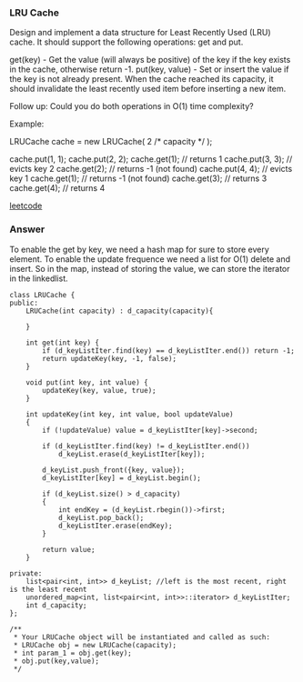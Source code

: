 ### LRU Cache
Design and implement a data structure for Least Recently Used (LRU) cache. It should support the following operations: get and put.

get(key) - Get the value (will always be positive) of the key if the key exists in the cache, otherwise return -1.
put(key, value) - Set or insert the value if the key is not already present. When the cache reached its capacity, it should invalidate the least recently used item before inserting a new item.

Follow up:
Could you do both operations in O(1) time complexity?

Example:

LRUCache cache = new LRUCache( 2 /* capacity */ );

cache.put(1, 1);
cache.put(2, 2);
cache.get(1);       // returns 1
cache.put(3, 3);    // evicts key 2
cache.get(2);       // returns -1 (not found)
cache.put(4, 4);    // evicts key 1
cache.get(1);       // returns -1 (not found)
cache.get(3);       // returns 3
cache.get(4);       // returns 4

[leetcode](https://leetcode.com/problems/lru-cache/description/)

### Answer 

To enable the get by key, we need a hash map for sure to store every element. To enable the update frequence we need a list for O(1) delete and insert. So in the map, instead of storing the value, we can store the iterator in the linkedlist. 

	class LRUCache {
	public:
	    LRUCache(int capacity) : d_capacity(capacity){
	        
	    }
	    
	    int get(int key) {
	        if (d_keyListIter.find(key) == d_keyListIter.end()) return -1;
	        return updateKey(key, -1, false);
	    }
	    
	    void put(int key, int value) {
	        updateKey(key, value, true);
	    }
	    
	    int updateKey(int key, int value, bool updateValue)
	    {
	        if (!updateValue) value = d_keyListIter[key]->second;
	        
	        if (d_keyListIter.find(key) != d_keyListIter.end())
	            d_keyList.erase(d_keyListIter[key]);
	            
	        d_keyList.push_front({key, value});
	        d_keyListIter[key] = d_keyList.begin(); 
	        
	        if (d_keyList.size() > d_capacity)
	        {
	            int endKey = (d_keyList.rbegin())->first;
	            d_keyList.pop_back();
	            d_keyListIter.erase(endKey);
	        }
	        
	        return value;
	    }
	    
	private:
	    list<pair<int, int>> d_keyList; //left is the most recent, right is the least recent
	    unordered_map<int, list<pair<int, int>>::iterator> d_keyListIter;
	    int d_capacity;
	};

	/**
	 * Your LRUCache object will be instantiated and called as such:
	 * LRUCache obj = new LRUCache(capacity);
	 * int param_1 = obj.get(key);
	 * obj.put(key,value);
	 */